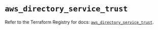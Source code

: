 # `aws_directory_service_trust`

Refer to the Terraform Registry for docs: [`aws_directory_service_trust`](https://registry.terraform.io/providers/hashicorp/aws/6.12.0/docs/resources/directory_service_trust).
